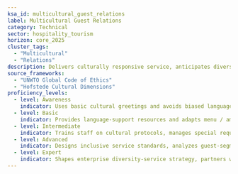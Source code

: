 ```yaml
---
ksa_id: multicultural_guest_relations
label: Multicultural Guest Relations
category: Technical
sector: hospitality_tourism
horizon: core_2025
cluster_tags:
  - "Multicultural"
  - "Relations"
description: Delivers culturally responsive service, anticipates diverse guest needs, and resolves cross-cultural misunderstandings to elevate global guest satisfaction.
source_frameworks:
  - "UNWTO Global Code of Ethics"
  - "Hofstede Cultural Dimensions"
proficiency_levels:
  - level: Awareness
    indicator: Uses basic cultural greetings and avoids biased language.
  - level: Basic
    indicator: Provides language-support resources and adapts menu / amenity preferences.
  - level: Intermediate
    indicator: Trains staff on cultural protocols, manages special requests, and mitigates conflicts.
  - level: Advanced
    indicator: Designs inclusive service standards, analyzes guest-segment feedback, and collaborates with multicultural marketing.
  - level: Expert
    indicator: Shapes enterprise diversity-service strategy, partners with tourism boards, and publishes inclusion guidelines.
---
```

